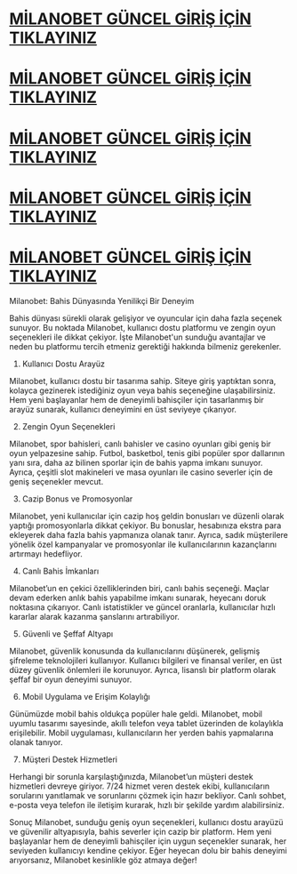 # [MİLANOBET GÜNCEL GİRİŞ İÇİN TIKLAYINIZ](https://xn--guncelgiri-n9b.com/kwwsv://pllodqrehw912.frp)


# [MİLANOBET GÜNCEL GİRİŞ İÇİN TIKLAYINIZ](https://xn--guncelgiri-n9b.com/kwwsv://pllodqrehw912.frp)



# [MİLANOBET GÜNCEL GİRİŞ İÇİN TIKLAYINIZ](https://xn--guncelgiri-n9b.com/kwwsv://pllodqrehw912.frp)



# [MİLANOBET GÜNCEL GİRİŞ İÇİN TIKLAYINIZ](https://xn--guncelgiri-n9b.com/kwwsv://pllodqrehw912.frp)



# [MİLANOBET GÜNCEL GİRİŞ İÇİN TIKLAYINIZ](https://xn--guncelgiri-n9b.com/kwwsv://pllodqrehw912.frp)




Milanobet: Bahis Dünyasında Yenilikçi Bir Deneyim

Bahis dünyası sürekli olarak gelişiyor ve oyuncular için daha fazla seçenek sunuyor. Bu noktada Milanobet, kullanıcı dostu platformu ve zengin oyun seçenekleri ile dikkat çekiyor. İşte Milanobet'un sunduğu avantajlar ve neden bu platformu tercih etmeniz gerektiği hakkında bilmeniz gerekenler.

1. Kullanıcı Dostu Arayüz

Milanobet, kullanıcı dostu bir tasarıma sahip. Siteye giriş yaptıktan sonra, kolayca gezinerek istediğiniz oyun veya bahis seçeneğine ulaşabilirsiniz. Hem yeni başlayanlar hem de deneyimli bahisçiler için tasarlanmış bir arayüz sunarak, kullanıcı deneyimini en üst seviyeye çıkarıyor.

2. Zengin Oyun Seçenekleri

Milanobet, spor bahisleri, canlı bahisler ve casino oyunları gibi geniş bir oyun yelpazesine sahip. Futbol, basketbol, tenis gibi popüler spor dallarının yanı sıra, daha az bilinen sporlar için de bahis yapma imkanı sunuyor. Ayrıca, çeşitli slot makineleri ve masa oyunları ile casino severler için de geniş seçenekler mevcut.

3. Cazip Bonus ve Promosyonlar

Milanobet, yeni kullanıcılar için cazip hoş geldin bonusları ve düzenli olarak yaptığı promosyonlarla dikkat çekiyor. Bu bonuslar, hesabınıza ekstra para ekleyerek daha fazla bahis yapmanıza olanak tanır. Ayrıca, sadık müşterilere yönelik özel kampanyalar ve promosyonlar ile kullanıcılarının kazançlarını artırmayı hedefliyor.

4. Canlı Bahis İmkanları

Milanobet’un en çekici özelliklerinden biri, canlı bahis seçeneği. Maçlar devam ederken anlık bahis yapabilme imkanı sunarak, heyecanı doruk noktasına çıkarıyor. Canlı istatistikler ve güncel oranlarla, kullanıcılar hızlı kararlar alarak kazanma şanslarını artırabiliyor.

5. Güvenli ve Şeffaf Altyapı

Milanobet, güvenlik konusunda da kullanıcılarını düşünerek, gelişmiş şifreleme teknolojileri kullanıyor. Kullanıcı bilgileri ve finansal veriler, en üst düzey güvenlik önlemleri ile korunuyor. Ayrıca, lisanslı bir platform olarak şeffaf bir oyun deneyimi sunuyor.

6. Mobil Uygulama ve Erişim Kolaylığı

Günümüzde mobil bahis oldukça popüler hale geldi. Milanobet, mobil uyumlu tasarımı sayesinde, akıllı telefon veya tablet üzerinden de kolaylıkla erişilebilir. Mobil uygulaması, kullanıcıların her yerden bahis yapmalarına olanak tanıyor.

7. Müşteri Destek Hizmetleri

Herhangi bir sorunla karşılaştığınızda, Milanobet’un müşteri destek hizmetleri devreye giriyor. 7/24 hizmet veren destek ekibi, kullanıcıların sorularını yanıtlamak ve sorunlarını çözmek için hazır bekliyor. Canlı sohbet, e-posta veya telefon ile iletişim kurarak, hızlı bir şekilde yardım alabilirsiniz.

Sonuç
Milanobet, sunduğu geniş oyun seçenekleri, kullanıcı dostu arayüzü ve güvenilir altyapısıyla, bahis severler için cazip bir platform. Hem yeni başlayanlar hem de deneyimli bahisçiler için uygun seçenekler sunarak, her seviyeden kullanıcıyı kendine çekiyor. Eğer heyecan dolu bir bahis deneyimi arıyorsanız, Milanobet kesinlikle göz atmaya değer!
